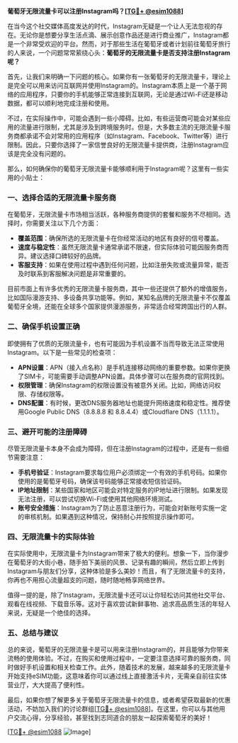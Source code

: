**葡萄牙无限流量卡可以注册Instagram吗？[[TG💪+ @esim1088](https://t.me/s/esim1088)]**

在当今这个社交媒体高度发达的时代，Instagram无疑是一个让人无法忽视的存在。无论你是想要分享生活点滴、展示创意作品还是进行商业推广，Instagram都是一个非常受欢迎的平台。然而，对于那些生活在葡萄牙或者计划前往葡萄牙旅行的人来说，一个问题常常萦绕心头：**葡萄牙的无限流量卡是否支持注册Instagram呢？**

首先，让我们来明确一下问题的核心。如果你有一张葡萄牙的无限流量卡，理论上是完全可以用来访问互联网并使用Instagram的。Instagram本质上是一个基于网络的应用程序，只要你的手机能够正常连接到互联网，无论是通过Wi-Fi还是移动数据，都可以顺利地完成注册和使用。

不过，在实际操作中，可能会遇到一些小障碍。比如，有些运营商可能会对某些应用的流量进行限制，尤其是涉及到跨境服务时。但是，大多数主流的无限流量卡服务商都承诺不会对常用的应用程序（如Instagram、Facebook、Twitter等）进行限制。因此，只要你选择了一家信誉良好的无限流量卡提供商，注册Instagram应该是完全没有问题的。

那么，如何确保你的葡萄牙无限流量卡能够顺利用于Instagram呢？这里有一些实用的小贴士：

### **一、选择合适的无限流量卡服务商**
在葡萄牙，无限流量卡市场相当活跃，各种服务商提供的套餐和服务不尽相同。选择时，你需要关注以下几个方面：
- **覆盖范围**：确保所选的无限流量卡在你经常活动的地区有良好的信号覆盖。
- **速度与稳定性**：虽然无限流量卡通常承诺不限速，但实际体验可能因服务商而异。建议选择口碑较好的品牌。
- **客服支持**：如果在使用过程中遇到任何问题，比如注册失败或流量异常，能否及时联系到客服解决问题是非常重要的。

目前市面上有许多优秀的无限流量卡服务商，其中一些还提供了额外的增值服务，比如国际漫游支持、多设备共享功能等。例如，某知名品牌的无限流量卡不仅覆盖葡萄牙全境，还能在全球多个国家提供漫游服务，非常适合经常跨国出行的人群。

### **二、确保手机设置正确**
即使拥有了优质的无限流量卡，也有可能因为手机设置不当而导致无法正常使用Instagram。以下是一些常见的检查项：
- **APN设置**：APN（接入点名称）是手机连接移动网络的重要参数。如果你更换了SIM卡，可能需要手动调整APN设置。具体步骤可以在服务商的官网找到。
- **权限管理**：确保Instagram的权限设置没有被意外关闭。比如，网络访问权限、存储权限等。
- **DNS配置**：有时候，更改DNS服务器地址也能提升网络速度和稳定性。推荐使用Google Public DNS（8.8.8.8 和 8.8.4.4）或Cloudflare DNS（1.1.1.1）。

### **三、避开可能的注册障碍**
尽管无限流量卡本身不会成为障碍，但在注册Instagram的过程中，还是有一些细节需要注意：
- **手机号验证**：Instagram要求每位用户必须绑定一个有效的手机号码。如果你使用的是葡萄牙号码，确保该号码能够正常接收短信验证码。
- **IP地址限制**：某些国家和地区可能会对特定服务的IP地址进行限制。如果发现无法注册，可以尝试切换Wi-Fi或使用其他网络环境测试。
- **账号安全措施**：Instagram为了防止恶意注册行为，可能会对新账号实施一定的审核机制。如果遇到这种情况，保持耐心并按照提示操作即可。

### **四、无限流量卡的实际体验**
在实际使用中，无限流量卡为Instagram带来了极大的便利。想象一下，当你漫步在葡萄牙的大街小巷，随手拍下美丽的风景、记录有趣的瞬间，然后立即上传到Instagram与朋友们分享，这种体验是多么美妙！而且，有了无限流量卡的支持，你再也不用担心流量超支的问题，随时随地畅享网络世界。

值得一提的是，除了Instagram，无限流量卡还可以让你轻松访问其他社交平台、观看在线视频、下载音乐等。这对于喜欢尝试新鲜事物、追求高品质生活的年轻人来说，无疑是一个绝佳的选择。

### **五、总结与建议**
总的来说，葡萄牙的无限流量卡是可以用来注册Instagram的，并且能够为你带来流畅的使用体验。不过，在购买和使用过程中，一定要注意选择可靠的服务商，同时做好手机设置和相关检查工作。此外，随着技术的发展，越来越多的无限流量卡开始支持eSIM功能，这意味着你可以通过线上直接激活卡片，无需亲自前往实体营业厅，大大提高了便利性。

最后，如果你想了解更多关于葡萄牙无限流量卡的信息，或者希望获取最新的优惠活动，不妨加入我们的讨论群组[[TG💪+ @esim1088](https://t.me/s/esim1088)]。在这里，你可以与其他用户交流心得，分享经验，甚至找到志同道合的朋友一起探索葡萄牙的美好！

[[TG💪+ @esim1088](https://t.me/s/esim1088) ![Image](https://i.postimg.cc/4NQfJmqS/Snipaste-2025-05-13-00-14-12.png)]